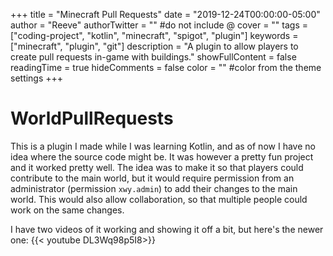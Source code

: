 +++
title = "Minecraft Pull Requests"
date = "2019-12-24T00:00:00-05:00"
author = "Reeve"
authorTwitter = "" #do not include @
cover = ""
tags = ["coding-project", "kotlin", "minecraft", "spigot", "plugin"]
keywords = ["minecraft", "plugin", "git"]
description = "A plugin to allow players to create pull requests in-game with buildings."
showFullContent = false
readingTime = true
hideComments = false
color = "" #color from the theme settings
+++

# WorldPullRequests

This is a plugin I made while I was learning Kotlin, and as of now I have no idea where the source code might be.  It was however a pretty fun project and it worked pretty well.
The idea was to make it so that players could contribute to the main world, but it would require permission from an administrator (permission `xwy.admin`) to add their changes to the main world.
This would also allow collaboration, so that multiple people could work on the same changes.

I have two videos of it working and showing it off a bit, but here's the newer one:
{{< youtube DL3Wq98p5I8>}}
